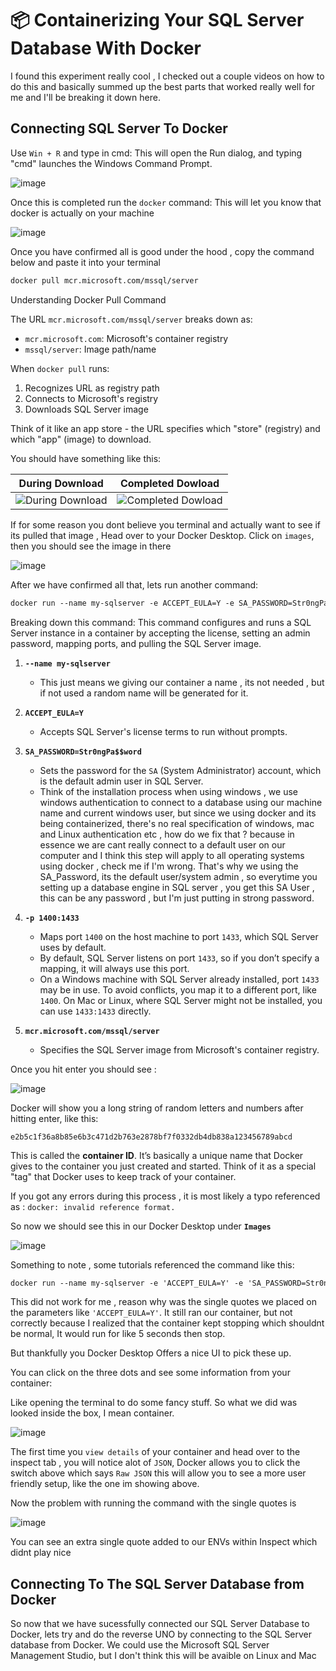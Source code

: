 # 📦 Containerizing Your SQL Server Database With Docker 

I found this experiment really cool , I checked out a couple videos on how to do this and basically summed up the best parts that worked really well for me and I'll be breaking it down here.

## Connecting SQL Server To Docker

Use `Win + R`  and type in cmd:
This will open the Run dialog, and typing "cmd" launches the Windows Command Prompt.

![image](https://github.com/user-attachments/assets/86980c9f-5caa-4534-bf7f-ead551c138f4)

Once this is completed run the `docker` command:
This will let you know that docker is actually on your machine

![image](https://github.com/user-attachments/assets/7e2a7505-df3b-42b4-8fa9-dd0fff20c782)

Once you have confirmed all is good under the hood , copy the command below and paste it into your terminal 

```markdown
docker pull mcr.microsoft.com/mssql/server
```

Understanding Docker Pull Command 

The URL `mcr.microsoft.com/mssql/server` breaks down as:
- `mcr.microsoft.com`: Microsoft's container registry
- `mssql/server`: Image path/name

When `docker pull` runs:
1. Recognizes URL as registry path
2. Connects to Microsoft's registry 
3. Downloads SQL Server image

Think of it like an app store - the URL specifies which "store" (registry) and which "app" (image) to download.

You should have something like this:

| During Download | Completed Dowload |
|--------|--------|
| ![During Download](https://github.com/user-attachments/assets/6db8c640-eb65-4afc-ba5b-170445396960) <br> | ![Completed Dowload](https://github.com/user-attachments/assets/6bb301c1-8d48-4977-90e9-74355c542a0d)  |

If for some reason you dont believe you terminal and actually want to see if its pulled that image , Head over to your Docker Desktop. 
Click on `images`, then you should see the image in there

![image](https://github.com/user-attachments/assets/15ff18f0-3425-4cde-a385-51efd368babc)

After we have confirmed all that, lets run another command:

```markdown
docker run --name my-sqlserver -e ACCEPT_EULA=Y -e SA_PASSWORD=Str0ngPa$$word -p 1400:1433 -d mcr.microsoft.com/mssql/server
```
 
Breaking down this command:
This command configures and runs a SQL Server instance in a container by accepting the license, setting an admin password, mapping ports, and pulling the SQL Server image. 

1. **`--name my-sqlserver`**  
   - This just means we giving our container a name , its not needed , but if not used a random name will be generated for it.
     
2. **`ACCEPT_EULA=Y`**  
   - Accepts SQL Server's license terms to run without prompts.  

3. **`SA_PASSWORD=Str0ngPa$$word`**  
   - Sets the password for the `SA` (System Administrator) account, which is the default admin user in SQL Server.  
   - Think of the installation process when using windows , we use windows authentication to connect to a database using our machine name and current windows user, but since we using docker and its being containerized, there's no real specification of windows, mac and Linux authentication etc , how do we fix that ? because in essence we are cant really connect to a default user on our computer and  I think this step will apply to all operating systems using docker , check me if I'm wrong. That's why we using the SA_Password, its the default user/system admin , so everytime you setting up a database engine in SQL server , you get this SA User , this can be any password , but I'm just putting in strong password. 

4. **`-p 1400:1433`**  
   - Maps port `1400` on the host machine to port `1433`, which SQL Server uses by default.  
   - By default, SQL Server listens on port `1433`, so if you don’t specify a mapping, it will always use this port.  
   - On a Windows machine with SQL Server already installed, port `1433` may be in use. To avoid conflicts, you map it to a different port, like `1400`. On Mac or Linux, where SQL Server might not be installed, you can use `1433:1433` directly.  

5. **`mcr.microsoft.com/mssql/server`**  
   - Specifies the SQL Server image from Microsoft's container registry.  

Once you hit enter you should see :

![image](https://github.com/user-attachments/assets/0c418e7f-0899-4f35-be3d-987def7ddc3f)

Docker will show you a long string of random letters and numbers after hitting enter, like this:

```
e2b5c1f36a8b85e6b3c471d2b763e2878bf7f0332db4db838a123456789abcd
```

This is called the **container ID**. It’s basically a unique name that Docker gives to the container you just created and started. Think of it as a special "tag" that Docker uses to keep track of your container.

If you got any errors during this process , it is most likely a typo referenced as : `docker: invalid reference format.`

So now we should see this in our Docker Desktop under **`Images`**

![image](https://github.com/user-attachments/assets/f77a33d6-d29b-4ffb-aa8a-f47c03197931)

Something to note , some tutorials referenced the command like this:

```markdown
docker run --name my-sqlserver -e 'ACCEPT_EULA=Y' -e 'SA_PASSWORD=Str0ngPa$$word' -p 1400:1433 -d mcr.microsoft.com/mssql/server
```

This did not work for me , reason why was the single quotes we placed on the parameters like `'ACCEPT_EULA=Y'`. It still ran our container, but not correctly because I realized that the container kept stopping which shouldnt be normal, It would run for like 5 seconds then stop.

But thankfully you Docker Desktop Offers a nice UI to pick these up.

You can click on the three dots and see some information from your container:

Like opening the terminal to do some fancy stuff. So what we did was looked inside the box, I mean container.

![image](https://github.com/user-attachments/assets/3448ebf3-3622-490a-ad5c-07d8cace3109)

The first time you `view details` of your container and head over to the inspect tab , you will notice alot of `JSON`, Docker allows you to click the switch above which says `Raw JSON` this will allow you to see a more user friendly setup, like the one im showing above.

Now the problem with running the command with the single quotes is

![image](https://github.com/user-attachments/assets/62479ce2-20b6-49a4-a5ac-a4fa3b3e7ec4)

You can see an extra single quote added to our ENVs within Inspect which didnt play nice

## Connecting To The SQL Server Database from Docker

So now that we have sucessfully connected our SQL Server Database to Docker, lets try and do the reverse UNO by connecting to the SQL Server database from Docker. We could use the Microsoft SQL Server Management Studio, but I don't think this will be avaible on Linux and Mac


